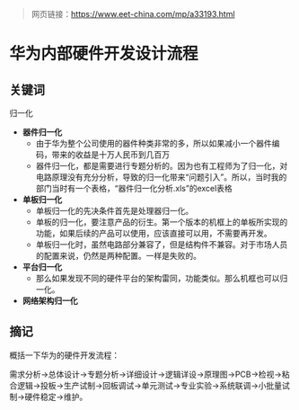 > 网页链接：https://www.eet-china.com/mp/a33193.html

# 华为内部硬件开发设计流程

## 关键词

归一化

- **器件归一化**
  - 由于华为整个公司使用的器件种类非常的多，所以如果减小一个器件编码，带来的收益是十万人民币到几百万
  - 器件归一化，都是需要进行专题分析的。因为也有工程师为了归一化，对电路原理没有充分分析，导致的归一化带来“问题引入”。所以，当时我的部门当时有一个表格，“器件归一化分析.xls”的excel表格
- **单板归一化**
  - 单板归一化的先决条件首先是处理器归一化。
  - 单板的归一化，要注意产品的衍生。第一个版本的机框上的单板所实现的功能，如果后续的产品可以使用，应该直接可以用，不需要再开发。
  - 单板归一化时，虽然电路部分兼容了，但是结构件不兼容。对于市场人员的配置来说，仍然是两种配置。一样是失败的。
- **平台归一化**
  - 那么如果发现不同的硬件平台的架构雷同，功能类似。那么机框也可以归一化。
- **网络架构归一化**



## 摘记

概括一下华为的硬件开发流程：

需求分析→总体设计→专题分析→详细设计→逻辑详设→原理图→PCB→检视→粘合逻辑→投板→生产试制→回板调试→单元测试→专业实验→系统联调→小批量试制→硬件稳定→维护。